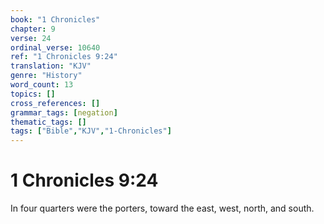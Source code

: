 ```yaml
---
book: "1 Chronicles"
chapter: 9
verse: 24
ordinal_verse: 10640
ref: "1 Chronicles 9:24"
translation: "KJV"
genre: "History"
word_count: 13
topics: []
cross_references: []
grammar_tags: [negation]
thematic_tags: []
tags: ["Bible","KJV","1-Chronicles"]
---
```


# 1 Chronicles 9:24

In four quarters were the porters, toward the east, west, north, and south.
